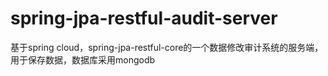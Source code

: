 # spring-jpa-restful-audit-server
基于spring cloud，spring-jpa-restful-core的一个数据修改审计系统的服务端，用于保存数据，数据库采用mongodb

